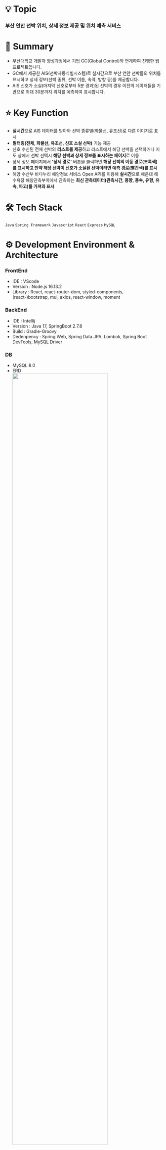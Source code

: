 # 💡 Topic

### 부산 연안 선박 위치, 상세 정보 제공 및 위치 예측 서비스

# 📝 Summary

- 부산대학교 개발자 양성과정에서 기업 GC(Global Control)와 연계하여 진행한 웹 프로젝트입니다.
- GC에서 제공한 AIS(선박자동식별시스템)로 실시간으로 부산 연안 선박들의 위치를 표시하고 상세 정보(선박 종류, 선박 이름, 속력, 방향 등)를 제공합니다.
- AIS 신호가 소실(마지막 신호로부터 5분 경과)된 선박의 경우 이전의 데이터들을 기반으로 최대 30분까지 위치를 예측하여 표시합니다.

# ⭐ Key Function

- **실시간**으로 AIS 데이터를 받아와 선박 종류별(화물선, 유조선)로 다른 이미지로 표시
- **필터링(전체, 화물선, 유조선, 신호 소실 선박)** 기능 제공
- 신호 수신된 전체 선박의 **리스트를 제공**하고 리스트에서 해당 선박을 선택하거나 지도 상에서 선박 선택시 **해당 선박과 상세 정보를 표시하는 페이지**로 이동
- 상세 정보 페이지에서 **'상세 경로'** 버튼을 클릭하면 **해당 선박의 이동 경로(초록색)를 표시하고 만약 해당 선박이 신호가 소실된 선박이라면 예측 경로(빨간색)를 표시**
- 해양 수산부 바다누리 해양정보 서비스 Open API를 이용해 **실시간**으로 해운대 해수욕장 해양관측부이에서 관측하는 **최신 관측데이터(관측시간, 풍향, 풍속, 유향, 유속, 파고)를 가져와 표시**

# 🛠️ Tech Stack

`Java` `Spring Framework` `Javascript` `React` `Express` `MySQL`

# ⚙️ Development Environment & Architecture

### FrontEnd

- IDE : VScode
- Version : Node.js 16.13.2
- Library : React, react-router-dom, styled-components, (react-)bootstrap, mui, axios, react-window, moment

### BackEnd

- IDE : Intellij
- Version : Java 17, SpringBoot 2.7.8
- Build : Gradle-Groovy
- Dedenpency : Spring Web, Spring Data JPA, Lombok, Spring Boot DevTools, MySQL Driver

### DB

- MySQL 8.0
- ERD
  <br />
  <img src='./image/erd.png' width='80%'>

### AIS-data-decoding

- IDE : VScode
- Version : Node.js 16.13.2, Express 4.18.2
- Library : mysql, proj4, protobufjs, ws

### VesselSignalProcessor

- GC 제공 AIS 신호 수신 프로그램

### Architecture

<img src='./image/architecture.png' width='80%'>

# ⭕ Learned

- **React**와 다양한 **React 라이브러리**들을 프로젝트에 적용해볼 수 있었음
- **KakaoMap Open API**를 사용하면서 공식 문서를 찾아보며 프로젝트에 맞게 적용해볼 수 있었음
- **JPA의 Query Methods** 뿐만 아니라 **Native Query**를 사용해 필요한 데이터들을 가져올 수 있었음
- **Express framework**의 기본 사용법을 알게 되었음
- **WebSocket**을 공부하고 사용해봄으로써 **개념, 사용이유, 작동원리, 문제점**을 알 수 있었음
- **React**와 **Spring** 프로젝트를 연동하면서 발생한 **CORS 에러**를 **Proxy** 설정을 통해 해결할 수 있었음

# 🔥 Improvement

- FrontEnd 구조상 페이지마다 사용하는 데이터가 달라서 페이지마다 새롭게 데이터를 요청해서 사용하는데 **Redux** 같은 라이브러리를 사용해서 데이터를 한번에 관리하는 방향으로 개선해볼 필요가 있음
- setInterval 함수를 이용해서 10초마다 서버에 요청을 보내도록 구현되어있는데 지속적인 요청의 경우 **WebSocket 통신**을 이용하고 신호가 소실된 선박이라고 판단하는 **비지니스 로직을 백엔드에서 처리**하는 것으로 수정할 필요가 있음
- 전체 선박들의 최신 AIS 데이터를 가져올 때마다 AIS 테이블의 모든 row를 검색해야하는 비효율적인 방법을 사용하고 있기 때문에 **Index 설정**을 통해서 **검색 속도를 향상**시킬 필요가 있음
- 서비스의 확장성을 고려할 때 **대용량 메시지 데이터를 빠르게 처리**할 수 있는 메시징 시스템 **Kafka**에 대해 공부하고 적용해볼 필요가 있음
- Local 환경에서 개발을 할때 프로젝트 구조상 포트를 5개를 사용하게 되는데 이런 프로젝트를 배포하기 위해 **작고, 독립적으로 배포 가능한 각각의 기능을 수행하는 서비스로 구성된 프레임워크**인 **MSA(MicroService Architecture)** 에 대해 공부하고 적용해볼 필요가 있음

# 📷 Screenshot

- 전체 선박의 최신 위치를 표시<br />
  <img src='./image/ships.png' width='80%'>
- 유조선만 표시<br />
  <img src='./image/shipsTanker.png' width='80%'>
- 화물선만 표시<br />
  <img src='./image/shipsCargo.png' width='80%'>
- 신호 소실 선박만 표시<br />
  <img src='./image/shipsLoss.png' width='80%'>
- 선택한 선박, 상세 정보 표시<br />
  <img src='./image/ship.png' width='80%'>
- 선택한 선박의 상세 경로 표시<br />
  <img src='./image/shipRoute.png' width='80%'>
